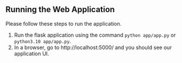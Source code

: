 ## Running the Web Application
Please follow these steps to run the application.
1. Run the flask application using the command ```python app/app.py``` or ```python3.10 app/app.py```.
2. In a browser, go to http://localhost:5000/ and you should see our application UI.